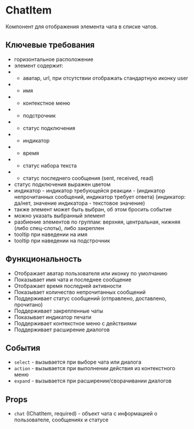 # ChatItem

Компонент для отображения элемента чата в списке чатов.

## Ключевые требования

- горизонтальное расположение
- элемент содержит:
- - аватар, url, при отсутствии отображать стандартную иконку user
- - имя
- - контекстное меню
- - подстрочник
- - статус подключения
- - индикатор
- - время
- - статус набора текста
- - статус последнего сообщения (sent, received, read)
- статус подключения выражен цветом
- индикатор - индикатор требующейся реакции - (индикатор непрочитанных сообщений, индикатор требует ответа)
(индикатор: да/нет, значение индикатора - текстовое значение)
- также элемент может быть выбран, об этом бросить событие
- можно указать выбранный элемент
- разбиение элементов по группам: верхняя, центральная, нижняя (либо спец-слоты), либо закреплен
- tooltip при наведении на имя
- tooltip при наведении на подстрочник


## Функциональность

- Отображает аватар пользователя или иконку по умолчанию
- Показывает имя чата и последнее сообщение
- Отображает время последней активности
- Показывает количество непрочитанных сообщений
- Поддерживает статус сообщений (отправлено, доставлено, прочитано)
- Поддерживает закрепленные чаты
- Показывает индикатор печати
- Поддерживает контекстное меню с действиями
- Поддерживает расширение диалогов

## События

- `select` - вызывается при выборе чата или диалога
- `action` - вызывается при выполнении действия из контекстного меню
- `expand` - вызывается при расширении/сворачивании диалогов

## Props

- `chat` (IChatItem, required) - объект чата с информацией о пользователе, сообщениях и статусе
